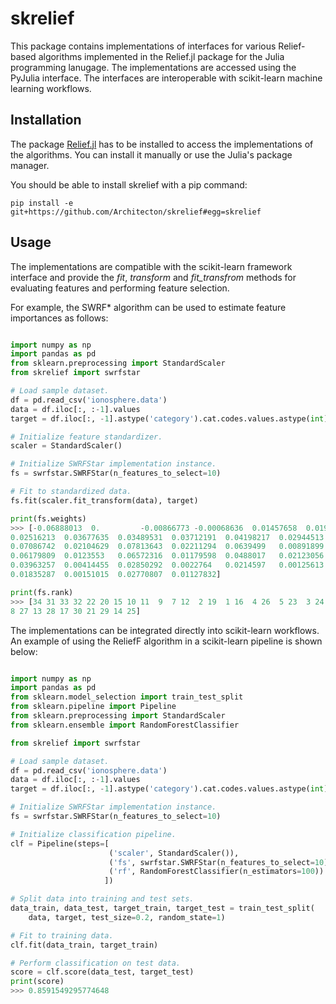 # skrelief


This package contains implementations of interfaces for various Relief-based algorithms
implemented in the Relief.jl package for the Julia programming lanugage. The implementations
are accessed using the PyJulia interface. The interfaces are interoperable with scikit-learn 
machine learning workflows.


## Installation

The package [Relief.jl](https://github.com/jernejvivod/Relief.jl) has to be installed to access the implementations of the algorithms.
You can install it manually or use the Julia's package manager.

You should be able to install skrelief with a pip command:

```
pip install -e git+https://github.com/Architecton/skrelief#egg=skrelief
```

## Usage

The implementations are compatible with the scikit-learn framework interface and provide
the *fit*, *transform* and *fit_transfrom* methods for evaluating features and performing
feature selection.

For example, the SWRF* algorithm can be used to estimate feature importances as follows:

```python

import numpy as np
import pandas as pd
from sklearn.preprocessing import StandardScaler
from skrelief import swrfstar

# Load sample dataset.
df = pd.read_csv('ionosphere.data')
data = df.iloc[:, :-1].values
target = df.iloc[:, -1].astype('category').cat.codes.values.astype(int)

# Initialize feature standardizer.
scaler = StandardScaler()

# Initialize SWRFStar implementation instance.
fs = swrfstar.SWRFStar(n_features_to_select=10)

# Fit to standardized data.
fs.fit(scaler.fit_transform(data), target)

print(fs.weights)
>>> [-0.06888013  0.         -0.00866773 -0.00068636  0.01457658  0.01989347
0.02516213  0.03677635  0.03489531  0.03712191  0.04198217  0.02944513
0.07086742  0.02104629  0.07813643  0.02211294  0.0639499   0.00891899
0.06179809  0.0123553   0.06572316  0.01179598  0.0488017   0.02123056
0.03963257  0.00414455  0.02850292  0.0022764   0.0214597   0.00125613
0.01835287  0.00151015  0.02770807  0.01127832]

print(fs.rank)
>>> [34 31 33 32 22 20 15 10 11  9  7 12  2 19  1 16  4 26  5 23  3 24  6 18
8 27 13 28 17 30 21 29 14 25]

```

The implementations can be integrated directly into scikit-learn workflows. An example of using the ReliefF
algorithm in a scikit-learn pipeline is shown below:


```python

import numpy as np
import pandas as pd
from sklearn.model_selection import train_test_split
from sklearn.pipeline import Pipeline
from sklearn.preprocessing import StandardScaler
from sklearn.ensemble import RandomForestClassifier

from skrelief import swrfstar

# Load sample dataset.
df = pd.read_csv('ionosphere.data')
data = df.iloc[:, :-1].values
target = df.iloc[:, -1].astype('category').cat.codes.values.astype(int)

# Initialize SWRFStar implementation instance.
fs = swrfstar.SWRFStar(n_features_to_select=10)

# Initialize classification pipeline.
clf = Pipeline(steps=[
                      ('scaler', StandardScaler()), 
                      ('fs', swrfstar.SWRFStar(n_features_to_select=10)), 
                      ('rf', RandomForestClassifier(n_estimators=100))
                     ])

# Split data into training and test sets.
data_train, data_test, target_train, target_test = train_test_split(
    data, target, test_size=0.2, random_state=1)

# Fit to training data.
clf.fit(data_train, target_train)

# Perform classification on test data.
score = clf.score(data_test, target_test)
print(score)
>>> 0.8591549295774648

```

